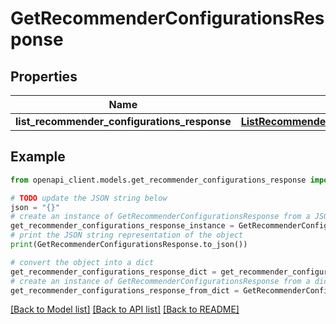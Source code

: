 # GetRecommenderConfigurationsResponse


## Properties

Name | Type | Description | Notes
------------ | ------------- | ------------- | -------------
**list_recommender_configurations_response** | [**ListRecommenderConfigurationsResponse**](ListRecommenderConfigurationsResponse.md) |  | 

## Example

```python
from openapi_client.models.get_recommender_configurations_response import GetRecommenderConfigurationsResponse

# TODO update the JSON string below
json = "{}"
# create an instance of GetRecommenderConfigurationsResponse from a JSON string
get_recommender_configurations_response_instance = GetRecommenderConfigurationsResponse.from_json(json)
# print the JSON string representation of the object
print(GetRecommenderConfigurationsResponse.to_json())

# convert the object into a dict
get_recommender_configurations_response_dict = get_recommender_configurations_response_instance.to_dict()
# create an instance of GetRecommenderConfigurationsResponse from a dict
get_recommender_configurations_response_from_dict = GetRecommenderConfigurationsResponse.from_dict(get_recommender_configurations_response_dict)
```
[[Back to Model list]](../README.md#documentation-for-models) [[Back to API list]](../README.md#documentation-for-api-endpoints) [[Back to README]](../README.md)


